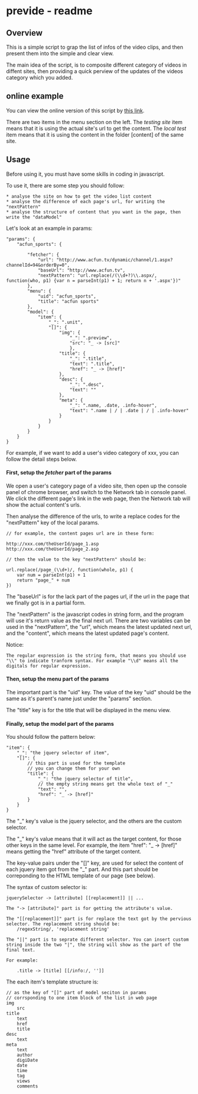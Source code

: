 # previde - readme

## Overview

This is a simple script to grap the list of infos of the video clips, and then present them into the simple and clear view.

The main idea of the script, is to composite different category of videos in diffent sites, then providing a quick perview of the updates of the videos category which you added.

## online example

You can view the online version of this script by [this link](http://ddelphi.github.io/previde).

There are two items in the menu section on the left. The *testing site* item means that it is using the actual site's url to get the content. The *local test* item means that it is using the content in the folder [content] of the same site.

## Usage

Before using it, you must have some skills in coding in javascript.

To use it, there are some step you should follow:

	* analyse the site on how to get the video list content
	* analyse the difference of each page's url, for writing the "nextPattern"
	* analyse the structure of content that you want in the page, then write the "dataModel"

Let's look at an example in params:

	"params": {
		"acfun_sports": {
		
			"fetcher": {
				"url": "http://www.acfun.tv/dynamic/channel/1.aspx?channelId=94&orderBy=0",
				"baseUrl": "http://www.acfun.tv",
				"nextPattern": "url.replace(/(\\d+?)\\.aspx/, function(who, p1) {var n = parseInt(p1) + 1; return n + '.aspx'})"
			},
			"menu": {
				"uid": "acfun_sports",
				"title": "acfun sports"
			},
			"model": {
				"item": {
					"_": ".unit",
					"[]": {
						"img": {
							"_": ".preview",
							"src": "_ -> [src]"
							},
						"title": {
							"_": ".title",
							"text": ".title",
							"href": "_ -> [href]"
						},
						"desc": {
							"_": ".desc",
							"text": ""
						},
						"meta": {
							"_": ".name, .date, .info-hover",
							"text": ".name | / | .date | / | .info-hover"
						}
					}
				}
			}
		}
	}

For example, if we want to add a user's video category of xxx, you can follow the detail steps below.

#### First, setup the *fetcher* part of the params

We open a user's category page of a video site, then open up the console panel of chrome browser, and switch to the Network tab in console panel. We click the different page's link in the web page, then the Network tab will show the actual content's urls.

Then analyse the difference of the urls, to write a replace codes for the "nextPattern" key of the local params.

	// for example, the content pages url are in these form:
	
	http://xxx.com/theUserId/page_1.asp
	http://xxx.com/theUserId/page_2.asp
	
	// then the value to the key "nextPattern" should be:
	
	url.replace(/page_(\\d+)/, function(whole, p1) {
		var num = parseInt(p1) + 1
		return "page_" + num
	})

The "baseUrl" is for the lack part of the pages url, if the url in the page that we finally got is in a partial form.

The "nextPattern" is the javascript codes in string form, and the program will use it's return value as the final next url. There are two variables can be used in the "nextPattern", the "url", which means the latest updated next url, and the "content", which means the latest updated page's content.
		
Notice:

	The regular expression is the string form, that means you should use "\\" to indicate tranform syntax. For example "\\d" means all the digitals for regular expression.
	
#### Then, setup the menu part of the params
	
The important part is the "uid" key. The value of the key "uid" should be the same as it's parent's name just under the "params" section.

The "title" key is for the title that will be displayed in the menu view.

#### Finally, setup the model part of the params
	
You should follow the pattern below:

	"item": {
		"_": "the jquery selector of item",
		"[]": {
			// this part is used for the template
			// you can change them for your own
			"title": {
				"_": "the jquery selector of title",
				// the empty string means get the whole text of "_"
				"text": "",
				"href": "_ -> [href]"
			}
		}
	}


The "_" key's value is the jquery selector, and the others are the custom selector.

The "\_" key's value means that it will act as the target content, for those other keys in the same level. For example, the item "href": "_ -> [href]" means getting the "href" attribute of the target content.

The key-value pairs under the "[]" key, are used for select the content of each jquery item got from the "_" part. And this part should be correponding to the HTML template of our page (see below).

The syntax of custom selector is:
	
	jquerySelector -> [attribute] [[replacement]] || ...
	
	The "-> [attribute]" part is for getting the attribute's value.
	
	The "[[replacement]]" part is for replace the text got by the pervious selector. The replacement string should be:
		/regexString/, 'replacement string'
	
	The "||" part is to seprate different selector. You can insert custom string inside the two "|", the string will show as the part of the final text.
	
	For example:
	
		.title -> [title] [[/info:/, '']]

The each item's template structure is:

	// as the key of "[]" part of model seciton in params
	// corrsponding to one item block of the list in web page
	img
		src
	title
		text
		href
		title
	desc
		text
	meta
		text
		author
		digiDate
		date
		time
		tag
		views
		comments

